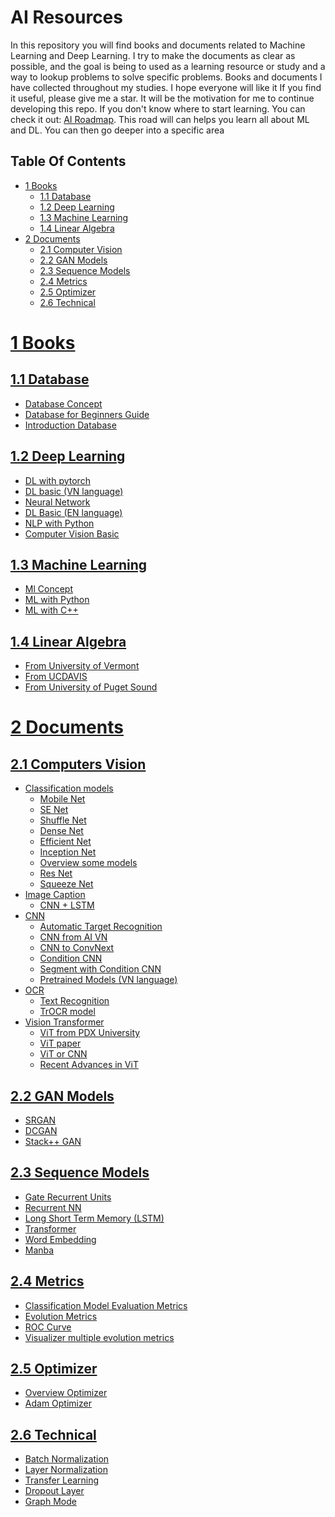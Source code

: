 # AI Resources

In this repository you will find books and documents related to Machine Learning and Deep Learning.
I try to make the documents as clear as possible, and the goal is being to used as a learning resource or study and a way to lookup problems to solve specific problems.
Books and documents I have collected throughout my studies. I hope everyone will like it
If you find it useful, please give me a star. It will be the motivation for me to continue developing this repo.
If you don't know where to start learning. You can check it out: [AI Roadmap](https://i.am.ai/roadmap/#machine-learning-roadmap).
This road will can helps you learn all about ML and DL. You can then go deeper into a specific area

## Table Of Contents

- [ 1 Books](#1-Books)
  - [1.1 Database](#11-database)
  - [1.2 Deep Learning](#12-deep-learning)
  - [1.3 Machine Learning](#13-machine-learning)
  - [1.4 Linear Algebra](#14-linear-algebra)
- [ 2 Documents](#2-documents)
  - [2.1 Computer Vision](#21-computers-vision)
  - [2.2 GAN Models](#22-gan-model)
  - [2.3 Sequence Models](#23-sequence-models)
  - [2.4 Metrics](#24-Metrics)
  - [2.5 Optimizer](#25-Optimizer)
  - [2.6 Technical](#26-Technical)

# [1 Books](./Book/)

## [1.1 Database](./Book/Database/)

- [Database Concept](./Book/Database/Database%20Concepts.pdf)
- [Database for Beginners Guide](./Book/Database/Databases%20A%20Beginners%20Guide.pdf)
- [Introduction Database](./Book/Database/introduction%20database.pdf)

## [1.2 Deep Learning](./Book/DeepLearning/)

- [DL with pytorch](/Book/DeepLearning/Deep-Learning-with-PyTorch.pdf)
- [DL basic (VN language)](</Book/DeepLearning/Deep%20Learning%20Basic%20(VN%20language).pdf>)
- [Neural Network](/Book/DeepLearning/Neural%20Networks%20from%20Scratch%20in%20Python.pdf)
- [DL Basic (EN language)](/Book/DeepLearning/Understanding%20Deep%20Learning.pdf)
- [NLP with Python](/Book/DeepLearning/Natural%20language%20processing%20with%20python.pdf)
- [Computer Vision Basic](/Book/DeepLearning/Practical%20computer%20vision.pdf)

## [1.3 Machine Learning](/Book/Machine%20Learning/)

- [Ml Concept](/Book/Machine%20Learning/Machine%20Learning%20Concept.pdf)
- [ML with Python](/Book/Machine%20Learning/AI%20and%20machine%20learning%20for%20coders%20a%20programmers%20guide%20to%20artificial%20intelligence%20.pdf)
- [ML with C++](/Book/Machine%20Learning/Hands%20On%20Machine%20Learning%20with%20C++%20Build.pdf)

## [1.4 Linear Algebra](/Book/Linear%20Algebra/)

- [From University of Vermont](./Book/Linear%20Algebra/Linear%20Algebra.pdf)
- [From UCDAVIS](./Book//Linear%20Algebra//Linear%20Algebra%20from%20UCDAVIS%20.pdf)
- [From University of Puget Sound](./Book/Linear%20Algebra/A%20First%20Course%20in%20Linear%20Algebra.pdf)

# [2 Documents](./Documents/)

## [2.1 Computers Vision](./Documents/Computer%20Vision/)

- [Classification models](./Documents/Computer%20Vision/Classification%20models/)
  - [Mobile Net](./Documents/Computer%20Vision/Classification%20models/Mobile%20Net/)
  - [SE Net](./Documents/Computer%20Vision/Classification%20models/SE%20Net/)
  - [Shuffle Net](./Documents/Computer%20Vision/Classification%20models/SuqeezeNet.pdf)
  - [Dense Net](./Documents/Computer%20Vision/Classification%20models/Densely%20Connected%20Convolutional%20Networks.pdf)
  - [Efficient Net](./Documents/Computer%20Vision/Classification%20models/EfficentNet.pdf)
  - [Inception Net](./Documents/Computer%20Vision/Classification%20models/InceptionNet/)
  - [Overview some models](./Documents/Computer%20Vision/Classification%20models/Over%20view%20some%20models%20.pdf)
  - [Res Net](./Documents/Computer%20Vision/Classification%20models/Resnet.pdf)
  - [Squeeze Net](./Documents/Computer%20Vision/Classification%20models/SuqeezeNet.pdf)
- [Image Caption](./Documents/Computer%20Vision/Image%20Caption/)
  - [CNN + LSTM](./Documents/Computer%20Vision/Image%20Caption/Show,%20Attend%20and%20Tell-Neural%20Image%20Caption.pdf)
- [CNN](./Documents/Computer%20Vision/CNN/)
  - [Automatic Target Recognition](./Documents/Computer%20Vision/CNN/A%20Lightweight%20Fully%20Convolutional%20Neural%20Network.pdf)
  - [CNN from AI VN](./Documents/Computer%20Vision/CNN/CNN.pdf)
  - [CNN to ConvNext](./Documents/Computer%20Vision/CNN/CNN%20Module.pdf)
  - [Condition CNN](./Documents/Computer%20Vision/CNN/Conditional%20Convolution.pdf)
  - [Segment with Condition CNN](./Documents/Computer%20Vision/CNN/Conditional%20Convolution%20for%20Image%20Segmentaion.pdf)
  - [Pretrained Models (VN language)](./Documents/Computer%20Vision/CNN/Exercise.pdf)
- [OCR](./Documents/Computer%20Vision/OCR)
  - [Text Recognition](./Documents/Computer%20Vision/OCR/Text%20Recognition.pdf)
  - [TrOCR model](./Documents/Computer%20Vision/OCR/TrOCR%20Transformer-based%20Optical%20Charater%20Recognition.pdf)
- [Vision Transformer](./Documents/Computer%20Vision/Vision%20Transformer)
  - [ViT from PDX University](./Documents/Computer%20Vision/Vision%20Transformer/Vision%20Transformer(PDX%20university).pdf)
  - [ViT paper](./Documents/Computer%20Vision/Vision%20Transformer/Vision%20Transformer.pdf)
  - [ViT or CNN](./Documents/Computer%20Vision/Vision%20Transformer/A%20survey%20of%20the%20Vision%20Transformers%20and%20its%20CNN-Transformer%20based%20.pdf)
  - [Recent Advances in ViT](./Documents/Computer%20Vision/Vision%20Transformer/Recent%20Advances%20in%20Vision%20Transformer.pdf)

## [2.2 GAN Models](./Documents/Generative%20Adversarial%20Networks)
  - [SRGAN](/Documents/Generative%20Adversarial%20Networks/Super%20Resolution%20GAN.pdf)
  - [DCGAN](/Documents/Generative%20Adversarial%20Networks/Unsupervised%20Representation%20Learning%20with%20Deep%20Convolutional%20Generative%20Adversarial%20Networks.pdf)
  - [Stack++ GAN](/Documents/Generative%20Adversarial%20Networks/StackGAN-Realistic%20Image%20Synthesis%20with%20Stacked%20Generative%20Adversarial%20Networks.pdf)

## [2.3 Sequence Models](./Documents/Sequence%20Models)
  - [Gate Recurrent Units](./Documents/Sequence%20Models/Gate%20Recurrent%20Units)
  - [Recurrent NN](./Documents/Sequence%20Models/Recurrent%20NN)
  - [Long Short Term Memory (LSTM)](./Documents/Sequence%20Models/LSTM)
  - [Transformer](./Documents/Sequence%20Models/Transformer)
  - [Word Embedding](./Documents/Sequence%20Models/Word_Embedding)
  - [Manba](./Documents/Sequence%20Models/Manba-Linear%20Time%20Sequencre%20Modelig%20with%20Selective%20State%20Spaces.pdf)

## [2.4 Metrics](./Documents/Metrics/)
 - [Classification Model Evaluation Metrics](./Documents/Metrics/Classification%20Model%20Evaluation%20Metrics.pdf)
 - [Evolution Metrics](./Documents/Metrics/Evolution%20Metrics.pdf)
 - [ROC Curve](./Documents/Metrics/One%20ROC%20Curve%20and%20Cutoff%20Analysis.pdf)
 - [Visualizer multiple evolution metrics](Documents/Metrics/Visualizing%20multiple%20evolution%20metrics.pdf)

## [2.5 Optimizer](./Documents/Optimizer/)
  - [Overview Optimizer](./Documents/Optimizer/Optimization%20for%20deep%20learning%20an%20overview.pdf)
  - [Adam Optimizer](./Documents/Optimizer/Adam%20A%20method%20for%20stochastic%20optimization.pdf)

## [2.6 Technical](./Documents/Technical)
  - [Batch Normalization](./Documents/Technical/Accelerating%20Deep%20Network%20Traning%20by%20Reducing%20Internal%20Covariate%20Shift.pdf)
  - [Layer Normalization](./Documents/Technical/Layer%20Normlization.pdf)
  - [Transfer Learning](./Documents/Technical/ACCELERATING%20LEARNING.pdf)
  - [Dropout Layer](./Documents/Technical/Dropout.pdf)
  - [Graph Mode](./Documents/Technical/Graph%20mode.pdf)
